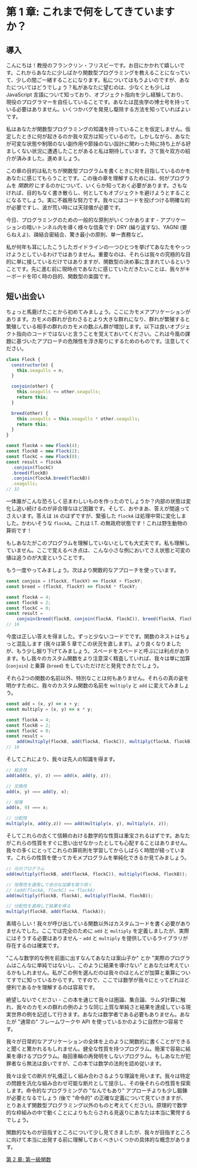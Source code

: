 # 第 1 章: これまで何をしてきていますか？

## 導入

こんにちは！教授のフランクリン・フリスビーです。お目にかかれて嬉しいです。これからあなたに少しばかり関数型プログラミングを教えることになっていて、少しの間ご一緒することになります。私についてはもうよいのですが、あなたについてはどうでしょう？私があなたに望むのは、少なくとも少しは JavaScript 言語について知っており、オブジェクト指向を少し経験しており、現役のプログラマーを自任していることです。あなたは昆虫学の博士号を持っている必要はありません。いくつかバグを発見し駆除する方法を知っていればよいです。

私はあなたが関数型プログラミングの知識を持っていることを仮定しません。仮定したときに何が起きるのか我々双方は知っているので。しかしながら、あなたが可変な状態や制限のない副作用や節操のない設計に関わった時に持ち上がる好ましくない状況に遭遇したことがあると私は期待しています。さて我々双方の紹介が済みました。進めましょう。

この章の目的は私たちが関数型プログラムを書くときに何を目指しているのかをあなたに感じてもらうことです。この後の章を理解するためには、何がプログラムを *関数的* にするのかについて、いくらか知っておく必要があります。さもなければ、目的もなく書き散らし、何としてもオブジェクトを避けようとすることになるでしょう。実に不器用な努力です。我々にはコードを投げつける明確な的が必要ですし、波が荒い時には天球儀が必要です。

今日、プログラミングのための一般的な原則がいくつかあります - アプリケーションの暗いトンネル内を導く様々な信条です: DRY (繰り返すな)、YAGNI (要らねえよ)、疎結合密結合、驚き最小の原則、単一責務など。

私が何年も耳にしたこうしたガイドラインの一つひとつを挙げてあなたをやっつけようとしているわけではありません。重要なのは、それらは我々の究極的な目的に単に接しているだけではありますが、関数型の決め事に含まれているということです。先に進む前に現時点であなたに感じていただきたいことは、我々がキーボードを叩く時の目的、関数型の楽園です。

<!--BREAK-->

## 短い出会い

ちょっと馬鹿げたことから初めてみましょう。ここにカモメアプリケーションがあります。カモメの群れが合わさるとより大きな群れになり、群れが繁殖すると繁殖している相手の群れのカモメの数ぶん群が増加します。以下は良いオブジェクト指向のコードではないと言うことを覚えておいてください。これは今風の課題に基づいたアプローチの危険性を浮き彫りにするためのものです。注意してください。

```js
class Flock {
  constructor(n) {
    this.seagulls = n;
  }

  conjoin(other) {
    this.seagulls += other.seagulls;
    return this;
  }

  breed(other) {
    this.seagulls = this.seagulls * other.seagulls;
    return this;
  }
}

const flockA = new Flock(4);
const flockB = new Flock(2);
const flockC = new Flock(0);
const result = flockA
  .conjoin(flockC)
  .breed(flockB)
  .conjoin(flockA.breed(flockB))
  .seagulls;
// 32
```
一体誰がこんな恐ろしく忌まわしいものを作ったのでしょうか？内部の状態は変化し追い続けるのが非合理なほど困難です。そして、おやまあ、答えが間違ってさえいます。答えは `16` のはずですが、緊張した `flockA` は処理中常に変化しました。かわいそうな `flockA`。これは I.T. の無政府状態です！これは野生動物の算術です！

もしあなたがこのプログラムを理解していないとしても大丈夫です。私も理解していません。ここで覚えるべき点は、こんな小さな例においてさえ状態と可変の値は追うのが大変ということです。

もう一度やってみましょう。次はより関数的なアプローチを使っています。


```js
const conjoin = (flockX, flockY) => flockX + flockY;
const breed = (flockX, flockY) => flockX * flockY;

const flockA = 4;
const flockB = 2;
const flockC = 0;
const result =
    conjoin(breed(flockB, conjoin(flockA, flockC)), breed(flockA, flockB));
// 16
```

今度は正しい答えを得ました。ずっと少ないコードでです。関数のネストはちょっと混乱します (我々は第 5 章でこの状況を直します)。より良くなりましたが、もう少し掘り下げてみましょう。スペードをスペードと呼ぶには利点があります。もし我々のカスタム関数をより注意深く精査していれば、我々は単に加算 (`conjoin`) と乗算 (`breed`) をしていただけだと発見できたでしょう。

それら2つの関数の名前以外、特別なことは何もありません。それらの真の姿を明かすために、我々のカスタム関数の名前を `multiply` と `add` に変えてみましょう。

```js
const add = (x, y) => x + y;
const multiply = (x, y) => x * y;

const flockA = 4;
const flockB = 2;
const flockC = 0;
const result =
    add(multiply(flockB, add(flockA, flockC)), multiply(flockA, flockB));
// 16
```

そしてこれにより、我々は先人の知識を得ます。

```js
// 結合性
add(add(x, y), z) === add(x, add(y, z));

// 交換性
add(x, y) === add(y, x);

// 恒等
add(x, 0) === x;

// 分配性
multiply(x, add(y,z)) === add(multiply(x, y), multiply(x, z));
```
そしてこれらの古くて信頼のおける数学的な性質は重宝されるはずです。あなたがこれらの性質をすぐに思い出せなかったとしても心配することはありません。我々の多くにとってこれらの算術則を学習してからしばらく時間が経っています。これらの性質を使ってカモメプログラムを単純化できるか見てみましょう。

```js
// 元のプログラム
add(multiply(flockB, add(flockA, flockC)), multiply(flockA, flockB));

// 恒等性を適用して余分な加算を取り除く
// (add(flockA, flockC) == flockA)
add(multiply(flockB, flockA), multiply(flockA, flockB));

// 分配性を適用して結果を得る
multiply(flockB, add(flockA, flockA));
```

素晴らしい！我々が呼び出している関数以外はカスタムコードを書く必要がありませんでした。ここでは完全のために `add` と `multiply` を定義しましたが、実際にはそうする必要はありません - `add` と `multiply` を提供しているライブラリが存在するのは確実です。

"こんな数学的な例を前面に出すなんてあなたは案山子か" とか "実際のプログラムはこんなに単純ではないし、このように結果を導けない" とあなたは考えているかもしれません。私がこの例を選んだのは我々のほとんどが加算と乗算についてすでに知っているからです。ですので、ここでは数学が我々にとってどれほど便利であるかを理解するのは容易です。

絶望しないでください - この本を通じて我々は圏論、集合論、ラムダ計算に触れ、我々のカモメの群れの例のような同じ上質な単純さと結果を達成している現実世界の例を記述して行きます。あなたは数学者である必要もありません。あなたが "通常の" フレームワークや API を使っているかのように自然かつ容易です。

我々が日常的なアプリケーションの全体を上のように関数的に書くことができると聞くと驚かれるもしれません。健全な性質を持つプログラム。簡潔で容易に結果を導けるプログラム。毎回車輪の再発明をしないプログラム。もしあなたが犯罪者なら無法は良いですが、この本では数学の法則を認め従います。

我々は全ての断片が礼儀正しく組み合わさるような理論を用います。我々は特定の問題を汎化な組み合わせ可能な断片として提示し、その後それらの性質を探索します。命令的なプログラミングの "なんでもあり" アプローチよりも少し鍛錬が必要となるでしょう (後で "命令的" の正確な定義について見ていきますが、とりあえず関数型プログラミング以外のものと考えてください)。原理的で数学的な枠組みの中で動くことによりもたらされる見返りにあなたは本当に驚愕するでしょう。

関数的なものが目指すところについて少し見てきましたが、我々が目指すところに向けて本当に出発する前に理解しておくべきいくつかの具体的な概念があります。

[第 2 章: 第一級関数](ch02-ja.md)
